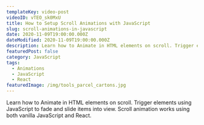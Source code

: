 ```yaml
---
templateKey: video-post
videoID: vTEO_sk0MxU
title: How to Setup Scroll Animations with JavaScript
slug: scroll-animations-in-javascript
date: 2020-11-09T19:00:00.000Z
dateModified: 2020-11-09T19:00:00.000Z
description: Learn how to Animate in HTML elements on scroll. Trigger elements using JavaScript to fade and slide items into view. Scroll animation works using both vanilla JavaScript and React.
featuredPost: false
category: JavaScript
tags:
  - Animations
  - JavaScript
  - React
featuredImage: /img/tools_parcel_cartons.jpg
---
```


Learn how to Animate in HTML elements on scroll. Trigger elements using JavaScript to fade and slide items into view. Scroll animation works using both vanilla JavaScript and React.